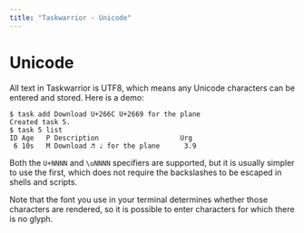 ```yaml
---
title: "Taskwarrior - Unicode"
---
```


# Unicode

All text in Taskwarrior is UTF8, which means any Unicode characters can be entered and stored.
Here is a demo:

    $ task add Download U+266C U+2669 for the plane
    Created task 5.
    $ task 5 list
    ID Age   P Description                    Urg 
     6 10s   M Download ♬ ♩ for the plane      3.9

Both the `U+NNNN` and `\uNNNN` specifiers are supported, but it is usually simpler to use the first, which does not require the backslashes to be escaped in shells and scripts.

Note that the font you use in your terminal determines whether those characters are rendered, so it is possible to enter characters for which there is no glyph.

